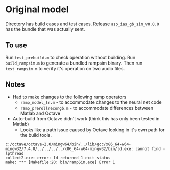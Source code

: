 # Original model

Directory has build cases and test cases. Release `asp_ias_gb_sim_v0.0.0` has the bundle that was actually sent.

## To use
Run `test_prebuild.m` to check operation without building. Run `build_rampsim.m` to generate a bundled rampsim binary. Then run `test_rampsim.m` to verify it's operation on two audio files.

## Notes
* Had to make changes to the following ramp operators
  * `ramp_model_lr.m` - to accommodate changes to the neural net code
  * `ramp_prerollrecongb.m` - to accommodate differences between Matlab and Octave
* Auto-build from Octave didn't work (think this has only been tested in Matlab)
  * Looks like a path issue caused by Octave looking in it's own path for the build tools.
```
c:/octave/octave~2.0/mingw64/bin/../lib/gcc/x86_64-w64-mingw32/7.4.0/../../../../x86_64-w64-mingw32/bin/ld.exe: cannot find -lpthread
collect2.exe: error: ld returned 1 exit status
make: *** [Makefile:20: bin/rampSim.exe] Error 1
```

